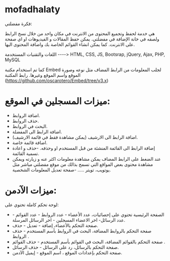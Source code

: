 

# mofadhalaty


فكرة مفضلتي:

هي خدمة لحفظ وتجميع المحتوى من الانترنت في مكان واحد من خلال نسخ الرابط ولصقه في خانة الإضافة في مفضلتي. يمكن حفظ المقالات و الفيديوهات او اي صفحة على الانترنت. كما يمكن انشاء القوائم الخاصة بك واضافة المحتوى اليها.

اللغات والتقنيات المستخدمة ----> HTML, CSS, JS, Bootsrap, jQuery, Ajax, PHP, MySQL

كما تم استخدام مكتبة Embed لجلب المعلومات من الرابط المضاف مثل نوعه وصورة الموقع واسم الموقع وغيرها. رابط المكتبة (https://github.com/oscarotero/Embed/tree/v3.x)

# ميزات المسجلين في الموقع: 
- اضافة الروابط.
- حذف الروابط.
- البحث في الروابط.
- اضافة الرابط الى المفضلة.
- اضافة الرابط الى الارشيف (يمكن مشاهدة فقط في قائمة الارشيف).
- اضافة قائمة خاصة.
- إضافة الرابط الى القائمة المنشئة من قبل المستخدم او وحذفه.
-حذف و اعادة تسمية القائمة.
- عند الضغط على الرابط المضاف يمكن مشاهدة معلومات اكثر عنه و زيارته ويمكن مشاهدة محتوى بعض المواقع التي تسمح بذالك من موقع مفضلتي مباشر مثل يوتويب، تويتر .....
-صفحة تعديل المعلومات الشخصية.

# ميزات الآدمن:
لوحة تحكم كاملة تحتوي على:
- الصفحة الرئيسية تحتوي على إحصائيات، عدد الأعضاء - عدد الروابط - عدد القوائم - عدد الرسائل- اخر الاعضاء المسجلين - اخر الرسائل المرسلة.
- صفحة التحكم بالأعضاء، إضافة - تعديل - حذف.
- صفحة التحكم بالروابط المضافة، البحث في الروابط بأسم المستخدم - حذف الروابط .
- صفحة التحكم بالقوائم المضافة، البحث في القوائم بأسم المستخدم - حذف القوائم .
- صفحة التحكم بالرسائل، رد على الرسائل - حذف الرسائل.
- صفحة التحكم بإعدادات الموقع ، اسم الموقع - إيميل الآدمن.
